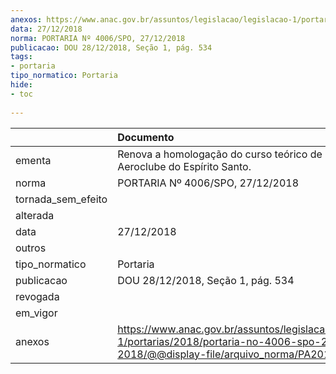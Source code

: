 ```yaml
---
anexos: https://www.anac.gov.br/assuntos/legislacao/legislacao-1/portarias/2018/portaria-no-4006-spo-27-12-2018/@@display-file/arquivo_norma/PA2018-4006.pdf
data: 27/12/2018
norma: PORTARIA Nº 4006/SPO, 27/12/2018
publicacao: DOU 28/12/2018, Seção 1, pág. 534
tags:
- portaria
tipo_normatico: Portaria
hide: 
- toc 
 
---
```


|                    | Documento                                                                                                                                            |
|:-------------------|:-----------------------------------------------------------------------------------------------------------------------------------------------------|
| ementa             | Renova a homologação do curso teórico de PCH do Aeroclube do Espírito Santo.                                                                         |
| norma              | PORTARIA Nº 4006/SPO, 27/12/2018                                                                                                                     |
| tornada_sem_efeito |                                                                                                                                                      |
| alterada           |                                                                                                                                                      |
| data               | 27/12/2018                                                                                                                                           |
| outros             |                                                                                                                                                      |
| tipo_normatico     | Portaria                                                                                                                                             |
| publicacao         | DOU 28/12/2018, Seção 1, pág. 534                                                                                                                    |
| revogada           |                                                                                                                                                      |
| em_vigor           |                                                                                                                                                      |
| anexos             | https://www.anac.gov.br/assuntos/legislacao/legislacao-1/portarias/2018/portaria-no-4006-spo-27-12-2018/@@display-file/arquivo_norma/PA2018-4006.pdf |